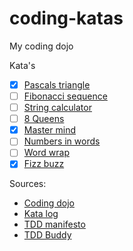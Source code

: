 # coding-katas
My coding dojo

Kata's
 - [x] [Pascals triangle](https://en.wikipedia.org/wiki/Pascal%27s_triangle)
 - [ ] [Fibonacci sequence](https://en.wikipedia.org/wiki/Fibonacci_sequence)
 - [ ] [String calculator](https://codingdojo.org/kata/StringCalculator/)
 - [ ] [8 Queens](https://codingdojo.org/kata/eight-queens/)
 - [x] [Master mind](https://codingdojo.org/kata/Mastermind/)
 - [ ] [Numbers in words](https://codingdojo.org/kata/NumbersInWords/)
 - [ ] [Word wrap](https://codingdojo.org/kata/WordWrap/)
 - [x] [Fizz buzz](https://codingdojo.org/kata/FizzBuzz/)

Sources:
- [Coding dojo](https://codingdojo.org/kata/)
- [Kata log](https://kata-log.rocks/tdd)
- [TDD manifesto](https://tddmanifesto.com/exercises/)
- [TDD Buddy](https://www.tddbuddy.com/katas.html)